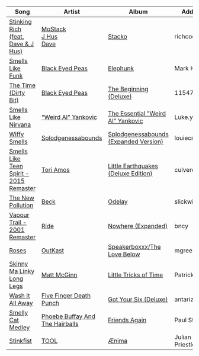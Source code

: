 | Song | Artist | Album | Added by |
|-|-|-|-|
| [Stinking Rich (feat. Dave & J Hus)](https://open.spotify.com/track/6YSsSzRV6fiITssNkIAxHi) | [MoStack](https://open.spotify.com/artist/14H15rElxdGClICOZXEYHP)<br>[J Hus](https://open.spotify.com/artist/2a0uxJgbvvIRI4GX8pYfcr)<br>[Dave](https://open.spotify.com/artist/6Ip8FS7vWT1uKkJSweANQK) | [Stacko](https://open.spotify.com/album/0R5KmJ4WOkMSgiQhNJ92Bi) | richcooper101 |
| [Smells Like Funk](https://open.spotify.com/track/11Ob7ZhehgCi4IKk7SKVbn) | [Black Eyed Peas](https://open.spotify.com/artist/1yxSLGMDHlW21z4YXirZDS) | [Elephunk](https://open.spotify.com/album/4wBDclsxFzGnR4kVAAMI7K) | Mark Holmes |
| [The Time (Dirty Bit)](https://open.spotify.com/track/7vWFaMq63AwkFDhS2OAg5u) | [Black Eyed Peas](https://open.spotify.com/artist/1yxSLGMDHlW21z4YXirZDS) | [The Beginning (Deluxe)](https://open.spotify.com/album/0BkpKcHw606at6Y2cp8kdE) | 1154712041 |
| [Smells Like Nirvana](https://open.spotify.com/track/5Q1qSEtljHQzUygQTt0Ykw) | ["Weird Al" Yankovic](https://open.spotify.com/artist/1bDWGdIC2hardyt55nlQgG) | [The Essential "Weird Al" Yankovic](https://open.spotify.com/album/2WMY5Qm6ztMQsAubpumeb4) | Luke.young. |
| [Wiffy Smells](https://open.spotify.com/track/1lu2N2hVOxNmJcO0oYOqNa) | [Splodgenessabounds](https://open.spotify.com/artist/4T9WJWvgUFSSF0ZJwX2VFy) | [Splodgenessabounds (Expanded Version)](https://open.spotify.com/album/06hJVKd77xmQumou6m107P) | louiecn |
| [Smells Like Teen Spirit - 2015 Remaster](https://open.spotify.com/track/1kWqRB6PHLM9QTfaXuHpIV) | [Tori Amos](https://open.spotify.com/artist/1KsASRNugxU85T0u6zSg32) | [Little Earthquakes (Deluxe Edition)](https://open.spotify.com/album/5bxqwBKvCyB67zOEVCrFZE) | culvero |
| [The New Pollution](https://open.spotify.com/track/42y2MNoO4Tn1sF65vKV2U5) | [Beck](https://open.spotify.com/artist/3vbKDsSS70ZX9D2OcvbZmS) | [Odelay](https://open.spotify.com/album/1Pus5h1qGedCn4CtOuPVtp) | slickwit |
| [Vapour Trail - 2001 Remaster](https://open.spotify.com/track/58AWfmYbSeMywgJtXkey7Q) | [Ride](https://open.spotify.com/artist/0WPY9nnBy01s5QOt4o4oQX) | [Nowhere (Expanded)](https://open.spotify.com/album/4fW7CblaSvdhPWmcCFgZbQ) | bncy |
| [Roses](https://open.spotify.com/track/6bUNEbXT7HovLW6BgPCBsb) | [OutKast](https://open.spotify.com/artist/1G9G7WwrXka3Z1r7aIDjI7) | [Speakerboxxx/The Love Below](https://open.spotify.com/album/1UsmQ3bpJTyK6ygoOOjG1r) | mgreen89 |
| [Skinny Ma Linky Long Legs](https://open.spotify.com/track/4gFeXlOkDsTnyn6KM1HLbu) | [Matt McGinn](https://open.spotify.com/artist/3AtUVMxegxVeWrYSD7nMOa) | [Little Tricks of Time](https://open.spotify.com/album/0BVPyStRbAmQ3fHERbIuNk) | Patrick |
| [Wash It All Away](https://open.spotify.com/track/6AKWOVOJ81OQfsgxZbJ6QN) | [Five Finger Death Punch](https://open.spotify.com/artist/5t28BP42x2axFnqOOMg3CM) | [Got Your Six (Deluxe)](https://open.spotify.com/album/5cCjmw6pGLHHKZ6zuOhg1Y) | antariz |
| [Smelly Cat Medley](https://open.spotify.com/track/0wF5Nn2JRsCntqA4tEC3Lj) | [Phoebe Buffay And The Hairballs](https://open.spotify.com/artist/35kDlMVaYd9KDgzR9KmmQR) | [Friends Again](https://open.spotify.com/album/2aqi6LTHhi0uJzxtg3ZslM) | Paul Stanley |
| [Stinkfist](https://open.spotify.com/track/0pwObEOHolQZSldJ2q1wpy) | [TOOL](https://open.spotify.com/artist/2yEwvVSSSUkcLeSTNyHKh8) | [Ænima](https://open.spotify.com/album/6yWMN087PgSimbcVmHLEwG) | Julian Priestley |